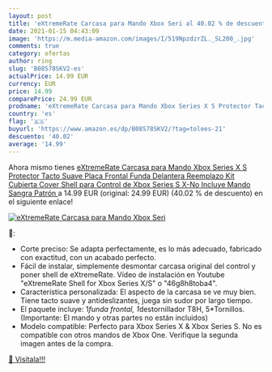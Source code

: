 ```yaml
---
layout: post
title: 'eXtremeRate Carcasa para Mando Xbox Seri al 40.02 % de descuento'
date: 2021-01-15 04:43:09
image: 'https://m.media-amazon.com/images/I/519NpzdzrZL._SL200_.jpg'
comments: true
category: ofertas
author: ring
slug: 'B08S78SKV2-es'
actualPrice: 14.99 EUR
currency: EUR
price: 14.99
comparePrice: 24.99 EUR
prodname: 'eXtremeRate Carcasa para Mando Xbox Series X S Protector Tacto Suave Placa Frontal Funda Delantera Reemplazo Kit Cubierta Cover Shell para Control de Xbox Series S X-No Incluye Mando Sangra Patrón '
country: 'es'
flag: '🇪🇸'
buyurl: 'https://www.amazon.es/dp/B08S78SKV2/?tag=tolees-21'
descuento: '40.02'
average: '14.99'
---
```


Ahora mismo tienes [eXtremeRate Carcasa para Mando Xbox Series X S Protector Tacto Suave Placa Frontal Funda Delantera Reemplazo Kit Cubierta Cover Shell para Control de Xbox Series S X-No Incluye Mando Sangra Patrón ](https://www.amazon.es/dp/B08S78SKV2/?tag=tolees-21) a 14.99 EUR (original: 24.99 EUR) (40.02 %  de descuento) en el siguiente enlace!

[![eXtremeRate Carcasa para Mando Xbox Seri](https://m.media-amazon.com/images/I/519NpzdzrZL._SL200_.jpg)](https://www.amazon.es/dp/B08S78SKV2/?tag=tolees-21)

🔎:

- Corte preciso: Se adapta perfectamente, es lo más adecuado, fabricado con exactitud, con un acabado perfecto.
- Fácil de instalar, simplemente desmontar carcasa original del control y poner shell de eXtremeRate. Vídeo de instalación en Youtube "eXtremeRate Shell for Xbox Series X/S" o "46g8h8toba4".
- Característica personalizada: El aspecto de la carcasa se ve muy bien. Tiene tacto suave y antideslizantes, juega sin sudor por largo tiempo.
- El paquete incluye: 1*funda frontal, 1*destornillador T8H, 5*Tornillos. (Importante: El mando y otras partes no están incluidos)
- Modelo compatible: Perfecto para Xbox Series X & Xbox Series S. No es compatible con otros mandos de Xbox One. Verifique la segunda imagen antes de la compra.

[🛒 Visítala!!!](https://www.amazon.es/dp/B08S78SKV2/?tag=tolees-21)
